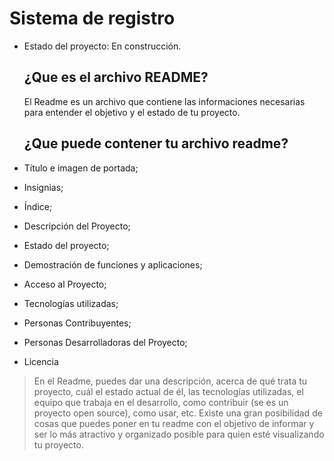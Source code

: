 <h1>Sistema de registro </h1>

* Estado del proyecto: En construcción.

  <h2>¿Que es el archivo README?</h2> 
  
  El Readme es un archivo que contiene las informaciones necesarias para entender el objetivo y el estado de tu proyecto.

  ## ¿Que puede contener tu archivo readme?

* Título e imagen de portada;
* Insignias;
* Índice;
* Descripción del Proyecto;
* Estado del proyecto;
* Demostración de funciones y aplicaciones;
* Acceso al Proyecto;
* Tecnologías utilizadas;
* Personas Contribuyentes;
* Personas Desarrolladoras del Proyecto;
* Licencia


> En el Readme, puedes dar una descripción,  acerca de qué trata tu proyecto,
> cuál el estado actual de él,  las tecnologías utilizadas, el equipo 
> que trabaja en el desarrollo, como contribuir (se es un proyecto open source),
> como usar, etc. Existe una gran posibilidad de cosas que puedes poner
>  en tu readme con el objetivo de informar y ser lo más atractivo y 
> organizado posible  para quien esté visualizando tu proyecto.
